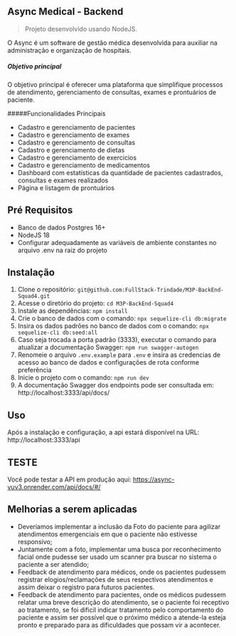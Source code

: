 ## Async Medical - Backend

> Projeto desenvolvido usando NodeJS.

O Async é um software de gestão médica desenvolvida para auxiliar na administração e organização de hospitais.

##### Objetivo principal

O objetivo principal é oferecer uma plataforma que simplifique processos de atendimento, gerenciamento de consultas, exames e prontuários de paciente.

#####Funcionalidades Principais

- Cadastro e gerenciamento de pacientes
- Cadastro e gerenciamento de exames
- Cadastro e gerenciamento de consultas
- Cadastro e gerenciamento de dietas
- Cadastro e gerenciamento de exercicios
- Cadastro e gerenciamento de medicamentos
- Dashboard com estatísticas da quantidade de pacientes cadastrados, consultas e exames realizados
- Página e listagem de prontuários

## Pré Requisitos

- Banco de dados Postgres 16+
- NodeJS 18
- Configurar adequadamente as variáveis de ambiente constantes no arquivo .env na raiz do projeto

## Instalação
1. Clone o repositório: `git@github.com:FullStack-Trindade/M3P-BackEnd-Squad4.git`
2. Acesse o diretório do projeto: `cd M3P-BackEnd-Squad4`
3. Instale as dependências: `npm install`
4. Crie o banco de dados com o comando: `npx sequelize-cli db:migrate`
4. Insira os dados padrões no banco de dados com o comando: `npx sequelize-cli db:seed:all`
5. Caso seja trocada a porta padrão (3333), executar o comando para atualizar a documentação Swagger: `npm run swagger-autogen`
6. Renomeie o arquivo `.env.example` para `.env` e insira as credencias de acesso ao banco de dados e configurações de rota conforme preferência
7. Inicie o projeto com o comando: `npm run dev`
8. A documentação Swagger dos endpoints pode ser consultada em: http://localhost:3333/api/docs/

## Uso

Após a instalação e configuração, a api estará disponível na URL: http://localhost:3333/api

## TESTE

Você pode testar a API em produção aqui: https://async-vuv3.onrender.com/api/docs/#/

## Melhorias a serem aplicadas
- Deveríamos implementar a inclusão da Foto do paciente para agilizar atendimentos emergenciais em que o paciente não estivesse responsivo;
- Juntamente com a foto, implementar uma busca por reconhecimento facial onde pudesse ser usado um scanner pra buscar no sistema o paciente a ser atendido;
- Feedback de atendimento para médicos, onde os pacientes pudessem registrar elogios/reclamações de seus respectivos atendimentos e assim deixar o registro para futuros pacientes.
- Feedback de atendimento para pacientes, onde os médicos pudessem relatar uma breve descrição do atendimento, se o paciente foi receptivo ao tratamento, se foi dificil indicar tratamento pelo comportamento do paciente e assim ser possível que o próximo médico a atende-la esteja pronto e preparado para as dificuldades que possam vir a acontecer.